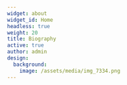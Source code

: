 ```yaml
---
widget: about
widget_id: Home
headless: true
weight: 20
title: Biography
active: true
author: admin
design:
  background:
    image: /assets/media/img_7334.png
---
```

